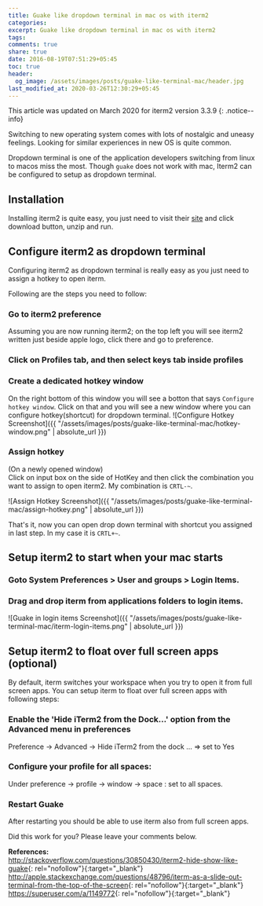 ```yaml
---
title: Guake like dropdown terminal in mac os with iterm2
categories:
excerpt: Guake like dropdown terminal in mac os with iterm2
tags:
comments: true
share: true
date: 2016-08-19T07:51:29+05:45
toc: true
header:
  og_image: /assets/images/posts/guake-like-terminal-mac/header.jpg
last_modified_at: 2020-03-26T12:30:29+05:45
---
```


This article was updated on March 2020 for iterm2 version 3.3.9
{: .notice--info}

Switching to new operating system comes with lots of nostalgic and uneasy feelings. Looking for similar experiences in new OS is quite common.

Dropdown terminal is one of the application developers switching from linux to macos miss the most. Though `guake` does not work with mac, Iterm2 can be configured to setup as dropdown terminal.

## Installation

Installing iterm2 is quite easy, you just need to visit their [site](https://www.iterm2.com/index.html) and click download button, unzip and run.

## Configure iterm2 as dropdown terminal
Configuring iterm2 as dropdown terminal is really easy as you just need to assign a hotkey to open iterm.

Following are the steps you need to follow:

### Go to iterm2 preference
Assuming you are now running iterm2; on the top left you will see iterm2 written just beside apple logo, click there and go to preference.

### Click on Profiles tab, and then select keys tab inside profiles

### Create a dedicated hotkey window
On the right bottom of this window you will see a botton that says `Configure hotkey window`.
Click on that and you will see a new window where you can configure hotkey(shortcut) for dropdown terminal.
![Configure Hotkey Screenshot]({{ "/assets/images/posts/guake-like-terminal-mac/hotkey-window.png" | absolute_url }})

### Assign hotkey
(On a newly opened window)<br>
Click on input box on the side of HotKey and then click the combination you want to assign to open iterm2. My combination is `CRTL-~`.

![Assign Hotkey Screenshot]({{ "/assets/images/posts/guake-like-terminal-mac/assign-hotkey.png" | absolute_url }})

That's it, now you can open drop down terminal with shortcut you assigned in last step. In my case it is `CRTL+~`.

## Setup iterm2 to start when your mac starts
### Goto System Preferences > User and groups > Login Items.
### Drag and drop iterm from applications folders to login items.
![Guake in login items Screenshot]({{ "/assets/images/posts/guake-like-terminal-mac/iterm-login-items.png" | absolute_url }})

## Setup iterm2 to float over full screen apps (optional)
By default, iterm switches your workspace when you try to open it from full screen apps.
You can setup iterm to float over full screen apps with following steps:

### Enable the 'Hide iTerm2 from the Dock...' option from the Advanced menu in preferences
Preference -> Advanced -> Hide iTerm2 from the dock ... => set to Yes
### Configure your profile for all spaces:
Under preference -> profile -> window -> space : set to all spaces.
### Restart Guake
After restarting you should be able to use iterm also from full screen apps.

Did this work for you? Please leave your comments below.

**References:** <br/>
<http://stackoverflow.com/questions/30850430/iterm2-hide-show-like-guake>{: rel="nofollow"}{:target="_blank"}
<http://apple.stackexchange.com/questions/48796/iterm-as-a-slide-out-terminal-from-the-top-of-the-screen>{: rel="nofollow"}{:target="_blank"}
<https://superuser.com/a/1149772>{: rel="nofollow"}{:target="_blank"}